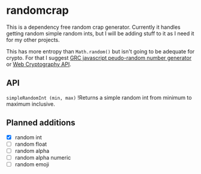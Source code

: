 # randomcrap

This is a dependency free random crap generator. Currently it handles getting random simple random ints, but I will be adding stuff to it as I need it for my other projects. 

This has more entropy than ```Math.random()``` but isn't going to be adequate for crypto. For that I suggest [GRC javascript peudo-random number generator](https://www.grc.com/otg/uheprng.htm) or [Web Cryptography API](https://developer.mozilla.org/en-US/docs/Web/API/RandomSource/getRandomValues).

## API

```simpleRandomInt (min, max)```
!Returns a simple random int from minimum to maximum inclusive.

## Planned additions
- [x] random int
- [ ] random float
- [ ] random alpha
- [ ] random alpha numeric
- [ ] random emoji
